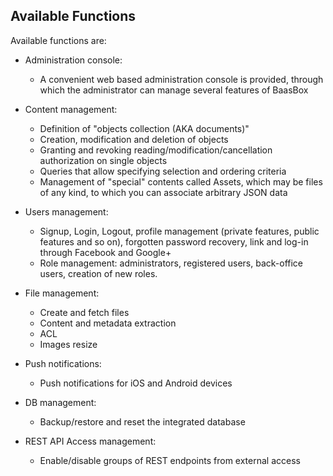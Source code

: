 ## Available Functions

Available functions are:

-  Administration console:

   -  A convenient web based administration console is provided, through
      which the administrator can manage several features of BaasBox

-  Content management:

   -  Definition of "objects collection (AKA documents)"
   -  Creation, modification and deletion of objects
   -  Granting and revoking reading/modification/cancellation
      authorization on single objects
   -  Queries that allow specifying selection and
      ordering criteria
   -  Management of "special" contents called Assets, which may be files of any kind, 
      to which you can associate arbitrary JSON data

-  Users management:

   -  Signup, Login, Logout, profile management (private features, public
      features and so on), forgotten password recovery, link and log-in
      through Facebook and Google+
   -  Role management: administrators, registered users, back-office
      users, creation of new roles.

-  File management:

   -  Create and fetch files
   -  Content and metadata extraction
   -  ACL
   -  Images resize

-  Push notifications:

   -  Push notifications for iOS and Android devices

-  DB management:

   -  Backup/restore and reset the integrated database

-  REST API Access management:

   - Enable/disable groups of REST endpoints from external access
